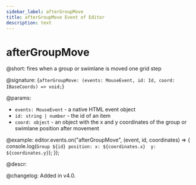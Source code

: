 ```yaml
---
sidebar_label: afterGroupMove
title: afterGroupMove Event of Editor
description: text
---
```


# afterGroupMove

@short: fires when a group or swimlane is moved one grid step

@signature: {`afterGroupMove: (events: MouseEvent, id: Id, coord: IBaseCoords) => void;`}

@params:
- `events: MouseEvent` - a native HTML event object
- `id: string | number` - the id of an item
- `coord: object` - an object with the x and y coordinates of the group or swimlane position after movement

@example:
editor.events.on("afterGroupMove", (event, id, coordinates) => {
    console.log(`
        Group ${id} position:
            x: ${coordinates.x} 
            y: ${coordinates.y}
    `);
});

@descr:

@changelog:
Added in v4.0.
